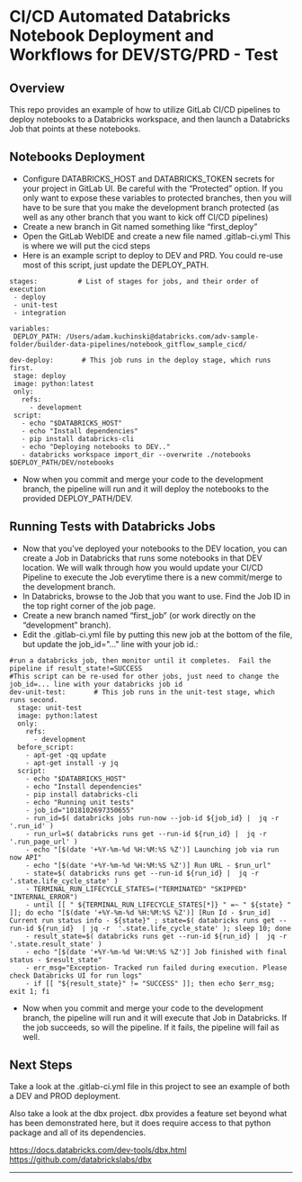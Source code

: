 # CI/CD Automated Databricks Notebook Deployment and Workflows for DEV/STG/PRD - Test



## Overview

This repo provides an example of how to utilize GitLab CI/CD pipelines to deploy notebooks to a Databricks workspace, and then launch a Databricks Job that points at these notebooks.  

## Notebooks Deployment

- Configure DATABRICKS_HOST and DATABRICKS_TOKEN secrets for your project in GitLab UI.  Be careful with the “Protected” option.  If you only want to expose these variables to protected branches, then you will have to be sure that you make the development branch protected (as well as any other branch that you want to kick off CI/CD pipelines)
- Create a new branch in Git named something like “first_deploy”
- Open the GitLab WebIDE and create a new file named .gitlab-ci.yml   This is where we will put the cicd steps
- Here is an example script to deploy to DEV and PRD.  You could re-use most of this script, just update the DEPLOY_PATH.  
```
stages:          # List of stages for jobs, and their order of execution
 - deploy
 - unit-test
 - integration
 
variables:
 DEPLOY_PATH: /Users/adam.kuchinski@databricks.com/adv-sample-folder/builder-data-pipelines/notebook_gitflow_sample_cicd/
 
dev-deploy:       # This job runs in the deploy stage, which runs first.
 stage: deploy
 image: python:latest
 only:
   refs:
     - development
 script:
   - echo "$DATABRICKS_HOST"
   - echo "Install dependencies"
   - pip install databricks-cli
   - echo "Deploying notebooks to DEV.."
   - databricks workspace import_dir --overwrite ./notebooks $DEPLOY_PATH/DEV/notebooks

```

- Now when you commit and merge your code to the development branch, the pipeline will run and it will deploy the notebooks to the provided DEPLOY_PATH/DEV. 

## Running Tests with Databricks Jobs

- Now that you’ve deployed your notebooks to the DEV location, you can create a Job in Databricks that runs some notebooks in that DEV location.  We will walk through how you would update your CI/CD Pipeline to execute the Job everytime there is a new commit/merge to the development branch.
- In Databricks, browse to the Job that you want to use.  Find the Job ID in the top right corner of the job page.  
- Create a new branch named “first_job” (or work directly on the “development” branch).
- Edit the .gitlab-ci.yml file by putting this new job at the bottom of the file, but update the job_id="..." line with your job id.:

```
#run a databricks job, then monitor until it completes.  Fail the pipeline if result_state!=SUCCESS
#This script can be re-used for other jobs, just need to change the job_id=... line with your databricks job id
dev-unit-test:       # This job runs in the unit-test stage, which runs second.  
  stage: unit-test
  image: python:latest
  only:
    refs:
      - development
  before_script:
    - apt-get -qq update
    - apt-get install -y jq
  script:
    - echo "$DATABRICKS_HOST"
    - echo "Install dependencies"
    - pip install databricks-cli
    - echo "Running unit tests"
    - job_id="1018102697350655"
    - run_id=$( databricks jobs run-now --job-id ${job_id} |  jq -r  '.run_id' )    
    - run_url=$( databricks runs get --run-id ${run_id} |  jq -r  '.run_page_url' ) 
    - echo "[$(date '+%Y-%m-%d %H:%M:%S %Z')] Launching job via run now API"
    - echo "[$(date '+%Y-%m-%d %H:%M:%S %Z')] Run URL - $run_url"
    - state=$( databricks runs get --run-id ${run_id} |  jq -r  '.state.life_cycle_state' ) 
    - TERMINAL_RUN_LIFECYCLE_STATES=("TERMINATED" "SKIPPED" "INTERNAL_ERROR")
    - until [[ " ${TERMINAL_RUN_LIFECYCLE_STATES[*]} " =~ " ${state} " ]]; do echo "[$(date '+%Y-%m-%d %H:%M:%S %Z')] [Run Id - $run_id] Current run status info - ${state}" ; state=$( databricks runs get --run-id ${run_id}  | jq -r  '.state.life_cycle_state' ); sleep 10; done
    - result_state=$( databricks runs get --run-id ${run_id} |  jq -r  '.state.result_state' ) 
    - echo "[$(date '+%Y-%m-%d %H:%M:%S %Z')] Job finished with final status - $result_state"
    - err_msg="Exception- Tracked run failed during execution. Please check Databricks UI for run logs"
    - if [[ "${result_state}" != "SUCCESS" ]]; then echo $err_msg; exit 1; fi
```

- Now when you commit and merge your code to the development branch, the pipeline will run and it will execute that Job in Databricks. If the job succeeds, so will the pipeline.  If it fails, the pipeline will fail as well. 

## Next Steps

Take a look at the .gitlab-ci.yml file in this project to see an example of both a DEV and PROD deployment.   

Also take a look at the dbx project.  dbx provides a feature set beyond what has been demonstrated here, but it does require access to that python package and all of its dependencies.  

https://docs.databricks.com/dev-tools/dbx.html
https://github.com/databrickslabs/dbx


***


